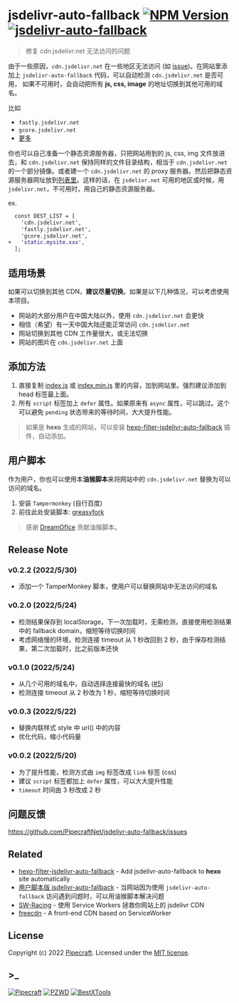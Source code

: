 # jsdelivr-auto-fallback [![NPM Version](https://img.shields.io/npm/v/jsdelivr-auto-fallback)](https://www.npmjs.com/package/jsdelivr-auto-fallback) [![jsdelivr-auto-fallback](https://img.shields.io/github/stars/PipecraftNet/jsdelivr-auto-fallback)](https://github.com/PipecraftNet/jsdelivr-auto-fallback)

> 修复 cdn.jsdelivr.net 无法访问的问题

由于一些原因，`cdn.jsdelivr.net` 在一些地区无法访问 (如 [issue](https://github.com/jsdelivr/jsdelivr/issues/18397))。在网站里添加上 `jsdelivr-auto-fallback` 代码，可以自动检测 `cdn.jsdelivr.net` 是否可用，
如果不可用时，会自动把所有 **js, css, image** 的地址切换到其他可用的域名。

比如

- `fastly.jsdelivr.net`
- `gcore.jsdelivr.net`
- [更多](index.js)

你也可以自己准备一个静态资源服务器，只把网站用到的 js, css, img 文件放进去，和 `cdn.jsdelivr.net` 保持同样的文件目录结构，相当于 `cdn.jsdelivr.net` 的一个部分镜像。或者建一个 `cdn.jsdelivr.net` 的 proxy 服务器。然后把静态资源服务器网址放到[列表里](index.js)。这样的话，在 `jsdelivr.net` 可用的地区或时候，用 `jsdelivr.net`，不可用时，用自己的静态资源服务器。

ex.

```diff
  const DEST_LIST = [
    'cdn.jsdelivr.net',
    'fastly.jsdelivr.net',
    'gcore.jsdelivr.net',
+   'static.mysite.xxx',
  ];
```

## 适用场景

如果可以切换到其他 CDN，**建议尽量切换**。如果是以下几种情况，可以考虑使用本项目。

- 网站的大部分用户在中国大陆以外，使用 `cdn.jsdelivr.net` 会更快
- 相信（希望）有一天中国大陆还能正常访问 `cdn.jsdelivr.net`
- 网站切换到其他 CDN 工作量很大，或无法切换
- 网站的图片在 `cdn.jsdelivr.net` 上面

## 添加方法

1. 直接复制 [index.js](index.js) 或 [index.min.js](index.min.js) 里的内容，加到网站里。强烈建议添加到 head 标签最上面。
2. 所有 `script` 标签加上 `defer` 属性。如果原来有 `async` 属性，可以跳过。这个可以避免 `pending` 状态带来的等待时间，大大提升性能。

> 如果是 **hexo** 生成的网站，可以安装 [hexo-filter-jsdelivr-auto-fallback](https://github.com/PipecraftNet/hexo-filter-jsdelivr-auto-fallback) 插件，自动添加。

## 用户脚本

作为用户，你也可以使用本**油猴脚本**来将网站中的 `cdn.jsdelivr.net` 替换为可以访问的域名。

1. 安装 `Tampermonkey` (自行百度)
2. 前往此处安装脚本: [greasyfork](https://greasyfork.org/zh-CN/scripts/445701-jsdelivr-auto-fallback)

> 感谢 [DreamOfIce](https://github.com/DreamOfIce) 贡献油猴脚本。

## Release Note

### v0.2.2 (2022/5/30)

- 添加一个 TamperMonkey 脚本，使用户可以替换网站中无法访问的域名

### v0.2.0 (2022/5/24)

- 检测结果保存到 localStorage，下一次加载时，无需检测，直接使用检测结果中的 fallback domain，缩短等待切换时间
- 考虑网络慢的环境，检测连接 timeout 从 1 秒改回到 2 秒，由于保存检测结果，第二次加载时，比之前版本还快

### v0.1.0 (2022/5/24)

- 从几个可用的域名中，自动选择连接最快的域名 ([#5](https://github.com/PipecraftNet/jsdelivr-auto-fallback/issues/5))
- 检测连接 timeout 从 2 秒改为 1 秒，缩短等待切换时间

### v0.0.3 (2022/5/22)

- 替换内联样式 style 中 url() 中的内容
- 优化代码，缩小代码量

### v0.0.2 (2022/5/20)

- 为了提升性能，检测方式由 `img` 标签改成 `link` 标签 (css)
- 建议 `script` 标签都加上 `defer` 属性，可以大大提升性能
- `timeout` 时间由 3 秒改成 2 秒

## 问题反馈

<https://github.com/PipecraftNet/jsdelivr-auto-fallback/issues>

## Related

- [hexo-filter-jsdelivr-auto-fallback](https://github.com/PipecraftNet/hexo-filter-jsdelivr-auto-fallback) - Add jsdelivr-auto-fallback to **hexo** site automatically
- [用户脚本版 jsdelivr-auto-fallback](https://greasyfork.org/zh-CN/scripts/445701-jsdelivr-auto-fallback) - 当网站因为使用 `jsdelivr-auto-fallback` 访问遇到问题时，可以用油猴脚本解决问题
- [SW-Racing](https://github.com/Lete114/SW-Racing) - 使用 Service Workers 拯救你网站上的 jsdelivr CDN
- [freecdn](https://github.com/EtherDream/freecdn) - A front-end CDN based on ServiceWorker

## License

Copyright (c) 2022 [Pipecraft](https://www.pipecraft.net). Licensed under the [MIT license](LICENSE).

## >\_

[![Pipecraft](https://img.shields.io/badge/site-pipecraft-brightgreen)](https://www.pipecraft.net)
[![PZWD](https://img.shields.io/badge/site-pzwd-brightgreen)](https://pzwd.net)
[![BestXTools](https://img.shields.io/badge/site-bestxtools-brightgreen)](https://www.bestxtools.com)
